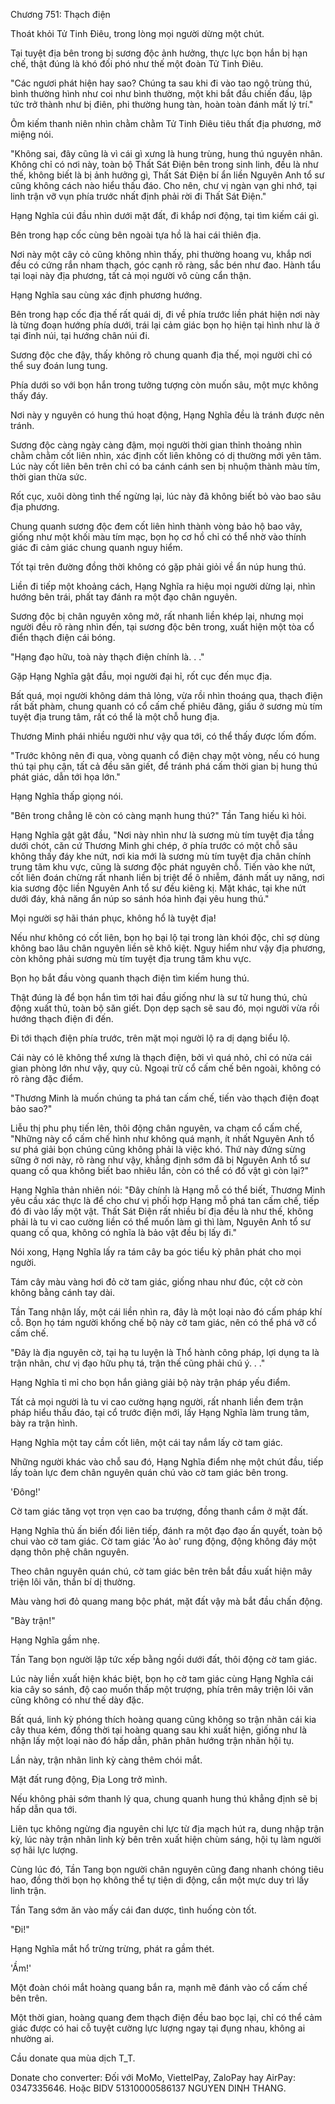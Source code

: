




Chương 751: Thạch điện


Thoát khỏi Tử Tinh Điêu, trong lòng mọi người dừng một chút.

Tại tuyệt địa bên trong bị sương độc ảnh hưởng, thực lực bọn hắn bị hạn chế, thật đúng là khó đối phó như thế một đoàn Tử Tinh Điêu.

"Các ngươi phát hiện hay sao? Chúng ta sau khi đi vào tao ngộ trùng thú, bình thường hình như coi như bình thường, một khi bắt đầu chiến đấu, lập tức trở thành như bị điên, phi thường hung tàn, hoàn toàn đánh mất lý trí."

Ôm kiếm thanh niên nhìn chằm chằm Tử Tinh Điêu tiêu thất địa phương, mở miệng nói.

"Không sai, đây cũng là vì cái gì xưng là hung trùng, hung thú nguyên nhân. Không chỉ có nơi này, toàn bộ Thất Sát Điện bên trong sinh linh, đều là như thế, không biết là bị ảnh hưởng gì, Thất Sát Điện bí ẩn liền Nguyên Anh tổ sư cũng không cách nào hiểu thấu đáo. Cho nên, chư vị ngàn vạn ghi nhớ, tại linh trận vỡ vụn phía trước nhất định phải rời đi Thất Sát Điện."

Hạng Nghĩa cúi đầu nhìn dưới mặt đất, đi khắp nơi động, tại tìm kiếm cái gì.

Bên trong hạp cốc cùng bên ngoài tựa hồ là hai cái thiên địa.

Nơi này một cây cỏ cũng không nhìn thấy, phi thường hoang vu, khắp nơi đều có cứng rắn nham thạch, góc cạnh rõ ràng, sắc bén như đao. Hành tẩu tại loại này địa phương, tất cả mọi người vô cùng cẩn thận.

Hạng Nghĩa sau cùng xác định phương hướng.

Bên trong hạp cốc địa thế rất quái dị, đi về phía trước liền phát hiện nơi này là từng đoạn hướng phía dưới, trái lại cảm giác bọn họ hiện tại hình như là ở tại đỉnh núi, tại hướng chân núi đi.

Sương độc che đậy, thấy không rõ chung quanh địa thế, mọi người chỉ có thể suy đoán lung tung.

Phía dưới so với bọn hắn trong tưởng tượng còn muốn sâu, một mực không thấy đáy.

Nơi này y nguyên có hung thú hoạt động, Hạng Nghĩa đều là tránh được nên tránh.

Sương độc càng ngày càng đậm, mọi người thời gian thỉnh thoảng nhìn chằm chằm cốt liên nhìn, xác định cốt liên không có dị thường mới yên tâm. Lúc này cốt liên bên trên chỉ có ba cánh cánh sen bị nhuộm thành màu tím, thời gian thừa sức.

Rốt cục, xuôi dòng tình thế ngừng lại, lúc này đã không biết bỏ vào bao sâu địa phương.

Chung quanh sương độc đem cốt liên hình thành vòng bảo hộ bao vây, giống như một khối màu tím mạc, bọn họ cơ hồ chỉ có thể nhờ vào thính giác đi cảm giác chung quanh nguy hiểm.

Tốt tại trên đường đồng thời không có gặp phải giỏi về ẩn núp hung thú.

Liền đi tiếp một khoảng cách, Hạng Nghĩa ra hiệu mọi người dừng lại, nhìn hướng bên trái, phất tay đánh ra một đạo chân nguyên.

Sương độc bị chân nguyên xông mở, rất nhanh liền khép lại, nhưng mọi người đều rõ ràng nhìn đến, tại sương độc bên trong, xuất hiện một tòa cổ điển thạch điện cái bóng.

"Hạng đạo hữu, toà này thạch điện chính là. . ."

Gặp Hạng Nghĩa gật đầu, mọi người đại hỉ, rốt cục đến mục địa.

Bất quá, mọi người không dám thả lỏng, vừa rồi nhìn thoáng qua, thạch điện rất bất phàm, chung quanh có cổ cấm chế phiêu đãng, giấu ở sương mù tím tuyệt địa trung tâm, rất có thể là một chỗ hung địa.

Thương Minh phái nhiều người như vậy qua tới, có thể thấy được lốm đốm.

"Trước không nên đi qua, vòng quanh cổ điện chạy một vòng, nếu có hung thú tại phụ cận, tất cả đều săn giết, để tránh phá cấm thời gian bị hung thú phát giác, dẫn tới họa lớn."

Hạng Nghĩa thấp giọng nói.

"Bên trong chẳng lẽ còn có càng mạnh hung thú?" Tần Tang hiếu kì hỏi.

Hạng Nghĩa gật gật đầu, "Nơi này nhìn như là sương mù tím tuyệt địa tầng dưới chót, căn cứ Thương Minh ghi chép, ở phía trước có một chỗ sâu không thấy đáy khe nứt, nơi kia mới là sương mù tím tuyệt địa chân chính trung tâm khu vực, cũng là sương độc phát nguyên chỗ. Tiến vào khe nứt, cốt liên đoán chừng rất nhanh liền bị triệt để ô nhiễm, đánh mất uy năng, nơi kia sương độc liền Nguyên Anh tổ sư đều kiêng kị. Mặt khác, tại khe nứt dưới đáy, khả năng ẩn núp so sánh hóa hình đại yêu hung thú."

Mọi người sợ hãi thán phục, không hổ là tuyệt địa!

Nếu như không có cốt liên, bọn họ bại lộ tại trong làn khói độc, chỉ sợ dùng không bao lâu chân nguyên liền sẽ khô kiệt. Nguy hiểm như vậy địa phương, còn không phải sương mù tím tuyệt địa trung tâm khu vực.

Bọn họ bắt đầu vòng quanh thạch điện tìm kiếm hung thú.

Thật đúng là để bọn hắn tìm tới hai đầu giống như là sư tử hung thú, chủ động xuất thủ, toàn bộ săn giết. Dọn dẹp sạch sẽ sau đó, mọi người vừa rồi hướng thạch điện đi đến.

Đi tới thạch điện phía trước, trên mặt mọi người lộ ra dị dạng biểu lộ.

Cái này có lẽ không thể xưng là thạch điện, bởi vì quá nhỏ, chỉ có nửa cái gian phòng lớn như vậy, quy củ. Ngoại trừ cổ cấm chế bên ngoài, không có rõ ràng đặc điểm.

"Thương Minh là muốn chúng ta phá tan cấm chế, tiến vào thạch điện đoạt bảo sao?"

Liễu thị phu phụ tiến lên, thôi động chân nguyên, va chạm cổ cấm chế, "Những này cổ cấm chế hình như không quá mạnh, ít nhất Nguyên Anh tổ sư phá giải bọn chúng cũng không phải là việc khó. Thứ này đứng sừng sững ở nơi này, rõ ràng như vậy, khẳng định sớm đã bị Nguyên Anh tổ sư quang cố qua không biết bao nhiêu lần, còn có thể có đồ vật gì còn lại?"

Hạng Nghĩa thản nhiên nói: "Đây chính là Hạng mỗ có thể biết, Thương Minh yêu cầu xác thực là để cho chư vị phối hợp Hạng mỗ phá tan cấm chế, tiếp đó đi vào lấy một vật. Thất Sát Điện rất nhiều bí địa đều là như thế, không phải là tu vi cao cường liền có thể muốn làm gì thì làm, Nguyên Anh tổ sư quang cố qua, không có nghĩa là bảo vật đều bị lấy đi."

Nói xong, Hạng Nghĩa lấy ra tám cây ba góc tiểu kỳ phân phát cho mọi người.

Tám cây màu vàng hơi đỏ cờ tam giác, giống nhau như đúc, cột cờ còn không bằng cánh tay dài.

Tần Tang nhận lấy, một cái liền nhìn ra, đây là một loại nào đó cấm pháp khí cỗ. Bọn họ tám người khống chế bộ này cờ tam giác, nên có thể phá vỡ cổ cấm chế.

"Đây là địa nguyên cờ, tại hạ tu luyện là Thổ hành công pháp, lợi dụng ta là trận nhãn, chư vị đạo hữu phụ tá, trận thế cũng phải chú ý. . ."

Hạng Nghĩa tỉ mỉ cho bọn hắn giảng giải bộ này trận pháp yếu điểm.

Tất cả mọi người là tu vi cao cường hạng người, rất nhanh liền đem trận pháp hiểu thấu đáo, tại cổ trước điện mới, lấy Hạng Nghĩa làm trung tâm, bày ra trận hình.

Hạng Nghĩa một tay cầm cốt liên, một cái tay nắm lấy cờ tam giác.

Những người khác vào chỗ sau đó, Hạng Nghĩa điểm nhẹ một chút đầu, tiếp lấy toàn lực đem chân nguyên quán chú vào cờ tam giác bên trong.

'Đông!'

Cờ tam giác tăng vọt trọn vẹn cao ba trượng, đồng thanh cắm ở mặt đất.

Hạng Nghĩa thủ ấn biến đổi liên tiếp, đánh ra một đạo đạo ấn quyết, toàn bộ chui vào cờ tam giác. Cờ tam giác 'Ào ào' rung động, động không đáy một dạng thôn phệ chân nguyên.

Theo chân nguyên quán chú, cờ tam giác bên trên bắt đầu xuất hiện mây triện lôi văn, thần bí dị thường.

Màu vàng hơi đỏ quang mang bộc phát, mặt đất vậy mà bắt đầu chấn động.

"Bày trận!"

Hạng Nghĩa gầm nhẹ.

Tần Tang bọn người lập tức xếp bằng ngồi dưới đất, thôi động cờ tam giác.

Lúc này liền xuất hiện khác biệt, bọn họ cờ tam giác cùng Hạng Nghĩa cái kia cây so sánh, độ cao muốn thấp một trượng, phía trên mây triện lôi văn cũng không có như thế dày đặc.

Bất quá, linh kỳ phóng thích hoàng quang cũng không so trận nhãn cái kia cây thua kém, đồng thời tại hoàng quang sau khi xuất hiện, giống như là nhận lấy một loại nào đó hấp dẫn, phân phân hướng trận nhãn hội tụ.

Lần này, trận nhãn linh kỳ càng thêm chói mắt.

Mặt đất rung động, Địa Long trở mình.

Nếu không phải sớm thanh lý qua, chung quanh hung thú khẳng định sẽ bị hấp dẫn qua tới.

Liên tục không ngừng địa nguyên chi lực từ địa mạch hút ra, dung nhập trận kỳ, lúc này trận nhãn linh kỳ bên trên xuất hiện chùm sáng, hội tụ làm người sợ hãi lực lượng.

Cùng lúc đó, Tần Tang bọn người chân nguyên cũng đang nhanh chóng tiêu hao, đồng thời bọn họ không thể tự tiện di động, cần một mực duy trì lấy linh trận.

Tần Tang sớm ăn vào mấy cái đan dược, tình huống còn tốt.

"Đi!"

Hạng Nghĩa mắt hổ trừng trừng, phát ra gầm thét.

'Ầm!'

Một đoàn chói mắt hoàng quang bắn ra, mạnh mẽ đánh vào cổ cấm chế bên trên.

Một thời gian, hoàng quang đem thạch điện đều bao bọc lại, chỉ có thể cảm giác được có hai cỗ tuyệt cường lực lượng ngay tại đụng nhau, không ai nhường ai.

Cầu donate qua mùa dịch T_T.

Donate cho converter: Đối với MoMo, ViettelPay, ZaloPay hay AirPay: 0347335646. Hoặc BIDV 51310000586137 NGUYEN DINH THANG.




